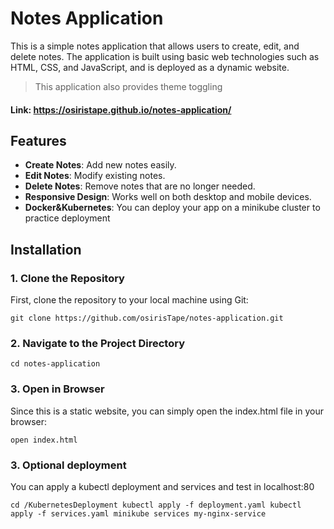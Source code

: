 # Notes Application

This is a simple notes application that allows users to create, edit, and delete notes. The application is built using basic web technologies such as HTML, CSS, and JavaScript, and is deployed as a dynamic website.

> This application also provides theme toggling

#### Link: https://osiristape.github.io/notes-application/

## Features

- **Create Notes**: Add new notes easily.
- **Edit Notes**: Modify existing notes.
- **Delete Notes**: Remove notes that are no longer needed.
- **Responsive Design**: Works well on both desktop and mobile devices.
- **Docker&Kubernetes**: You can deploy your app on a minikube cluster to practice deployment

## Installation

### 1. Clone the Repository

First, clone the repository to your local machine using Git:

```
git clone https://github.com/osirisTape/notes-application.git
```

### 2. Navigate to the Project Directory

```
cd notes-application
```

### 3. Open in Browser

Since this is a static website, you can simply open the index.html file in your browser:

```
open index.html
```
### 3. Optional deployment

You can apply a kubectl deployment and services and test in localhost:80 

``
cd /KubernetesDeployment
kubectl apply -f deployment.yaml
kubectl apply -f services.yaml
minikube services my-nginx-service
``
